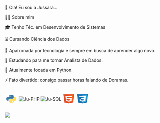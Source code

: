 🤗 Olá! Eu sou a Jussara...

👩‍💻 Sobre mim

🎓 Tenho Téc. em Desenvolvimento de Sistemas

⌛ Cursando Ciência dos Dados

🚀 Apaixonada por tecnologia e sempre em busca de aprender algo novo.

🎯 Estudando para me tornar Analista de Dados.

🌱 Atualmente focada em Python.

⚡ Fato divertido: consigo passar horas falando de Doramas.


<div style="display: inline_block"><br>
  <img align="center" alt="Ju-Python" height="30" width="40" src="https://raw.githubusercontent.com/devicons/devicon/master/icons/python/python-original.svg">
  <img align="center" alt="Ju-PHP" height="30" width="40" src="https://www.php.net/images/logos/php-logo.svg">
  <img align="center" alt="Ju-SQL" height="30" width="40" src="https://upload.wikimedia.org/wikipedia/commons/8/87/Sql_data_base_with_logo.png">
  <img align="center" alt="Ju-HTML" height="30" width="40" src="https://raw.githubusercontent.com/devicons/devicon/master/icons/html5/html5-original.svg">
  <img align="center" alt="Ju-CSS" height="30" width="40" src="https://raw.githubusercontent.com/devicons/devicon/master/icons/css3/css3-original.svg">
</div>

##
<div>
 <a href="https://www.linkedin.com/in/jussara-pacheco-00706b26b" target="_blank"><img src="https://img.shields.io/badge/-LinkedIn-%230077B5?style=for-the-badge&logo=linkedin&logoColor=white" target="_blank"></a> 
</div>
